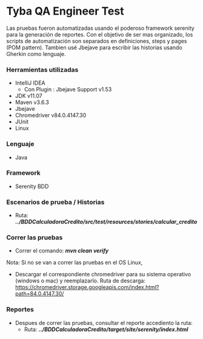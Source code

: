 # Tyba QA Engineer Test

Las pruebas fueron automatizadas usando el poderoso framework serenity para la generación
de reportes. Con el objetivo de ser mas organizado, los scripts de automatización son
separados en definiciones, steps y pages (POM pattern).
Tambien usé Jbejave para escribir las historias usando Gherkin como lenguaje.

### Herramientas utilizadas ###

* IntelliJ IDEA
    * Con Plugin : Jbejave Support v1.53
* JDK v11.07
* Maven v3.6.3
* Jbejave
* Chromedriver v84.0.4147.30
* JUnit
* Linux

### Lenguaje ###
* Java

### Framework ###

* Serenity BDD

### Escenarios de prueba / Historias

* Ruta: _**../BDDCalculadoraCredito/src/test/resources/stories/calcular_credito**_

### Correr las pruebas ###

* Correr el comando: _**mvn clean verify**_

Nota: Si no se van a correr las pruebas en el OS Linux, 
* Descargar el correspondiente chromedriver para su sistema operativo (windows o mac) y reemplazarlo. Ruta de descarga: https://chromedriver.storage.googleapis.com/index.html?path=84.0.4147.30/

### Reportes ###

* Despues de correr las pruebas, consultar el reporte accediento la ruta:
    * Ruta: _**../BDDCalculadoraCredito/target/site/serenity/index.html**_
    
